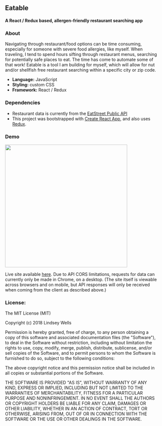 ## Eatable
#### A React / Redux based, allergen-friendly restaurant searching app

### About

Navigating through restaurant/food options can be time consuming, especially for someone with severe food allergies, like myself. When traveling, I tend to spend hours sifting through restaurant menus, searching for potentially safe places to eat.  The time has come to automate some of that work!  Eatable is a tool I am building for myself, which will allow for nut and/or shellfish free restaurant searching within a specific city or zip code.

  - **Language:** JavaScript
  - **Styling:** custom CSS
  - **Framework:** React / Redux


###  Dependencies

- Restaurant data is currently from the [EatStreet Public API](https://developers.eatstreet.com)
 - This project was bootstrapped with [Create React App](https://github.com/facebookincubator/create-react-app), and also uses [Redux](https://redux.js.org/).


### Demo

<img src="https://thumbs.gfycat.com/LameFondBagworm-size_restricted.gif" width="400">

Live site available [here](https://dashboard.heroku.com/apps/eatable-app).  Due to API CORS limitations, requests for data can currently only be made in Chrome, on a desktop.  (The site itself is viewable across browsers and on mobile, but API responses will only be received when coming from the client as described above.)


### License:
The MIT License (MIT)

Copyright (c) 2018 Lindsey Wells

Permission is hereby granted, free of charge, to any person obtaining a copy of this software and associated documentation files (the "Software"), to deal in the Software without restriction, including without limitation the rights to use, copy, modify, merge, publish, distribute, sublicense, and/or sell copies of the Software, and to permit persons to whom the Software is furnished to do so, subject to the following conditions:

The above copyright notice and this permission notice shall be included in all copies or substantial portions of the Software.

THE SOFTWARE IS PROVIDED "AS IS", WITHOUT WARRANTY OF ANY KIND, EXPRESS OR IMPLIED, INCLUDING BUT NOT LIMITED TO THE WARRANTIES OF MERCHANTABILITY, FITNESS FOR A PARTICULAR PURPOSE AND NONINFRINGEMENT. IN NO EVENT SHALL THE AUTHORS OR COPYRIGHT HOLDERS BE LIABLE FOR ANY CLAIM, DAMAGES OR OTHER LIABILITY, WHETHER IN AN ACTION OF CONTRACT, TORT OR OTHERWISE, ARISING FROM, OUT OF OR IN CONNECTION WITH THE SOFTWARE OR THE USE OR OTHER DEALINGS IN THE SOFTWARE.




 

